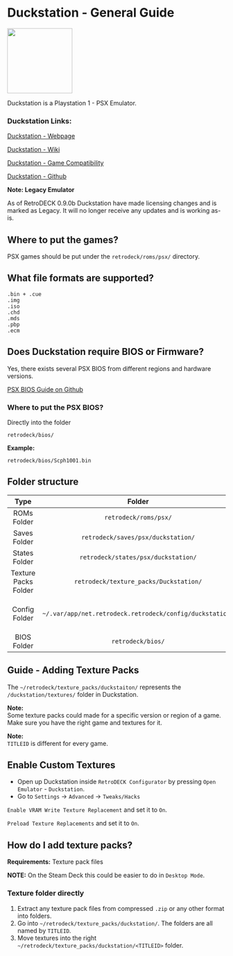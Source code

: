 # Duckstation - General Guide

<img src="../../../wiki_images/logos/duckstation-logo.png" width="150">

Duckstation is a Playstation 1 - PSX Emulator.

### Duckstation Links:

[Duckstation - Webpage](https://www.duckstation.org/)

[Duckstation - Wiki](https://www.duckstation.org/wiki/)

[Duckstation - Game Compatibility](https://docs.google.com/spreadsheets/d/e/2PACX-1vRE0jjiK_aldpICoy5kVQlpk2f81Vo6P4p9vfg4d7YoTOoDlH4PQHoXjTD2F7SdN8SSBLoEAItaIqQo/pubhtml)

[Duckstation - Github](https://github.com/stenzek/duckstation)

**Note: Legacy Emulator**

As of RetroDECK 0.9.0b Duckstation have made licensing changes and is marked as Legacy. It will no longer receive any updates and is working as-is. 

## Where to put the games?

PSX games should be put under the `retrodeck/roms/psx/` directory.

## What file formats are supported?

```
.bin + .cue
.img
.iso
.chd
.mds
.pbp
.ecm 
```

## Does Duckstation require BIOS or Firmware?

Yes, there exists several PSX BIOS from different regions and hardware versions.

[PSX BIOS Guide on Github](https://github.com/LiquidSevens/psx-models-bios-guide)


### Where to put the PSX BIOS?

Directly into the folder

`retrodeck/bios/`

**Example:**

`retrodeck/bios/Scph1001.bin`

## Folder structure

| Type    | Folder                 |          Comment     | 
|  :---:  | :---:                  |             :---:     |
| ROMs Folder |`retrodeck/roms/psx/` |                               |  
| Saves Folder |`retrodeck/saves/psx/duckstation/` |                               |  
| States Folder |`retrodeck/states/psx/duckstation/` |                               |  
| Texture Packs Folder |`retrodeck/texture_packs/Duckstation/` |       Corresponds to `duckstation/textures` folder                        | 
| Config Folder |`~/.var/app/net.retrodeck.retrodeck/config/duckstation/`         |   `settings.xml`, `gameProfiles` folder, `controllerProfiles` folder|
| BIOS Folder | `retrodeck/bios/` | |

## Guide - Adding Texture Packs

The `~/retrodeck/texture_packs/duckstaiton/` represents the `/duckstation/textures/` folder in Duckstation.

**Note:** <br>
Some texture packs could made for a specific version or region of a game. Make sure you have the right game and textures for it.

**Note:**<br>
`TITLEID` is different for every game.

## Enable Custom Textures

- Open up Duckstation inside `RetroDECK Configurator` by pressing `Open Emulator` - `Duckstation`.
- Go to `Settings` -> `Advanced` -> `Tweaks/Hacks` <br>

`Enable VRAM Write Texture Replacement` and set it to `On`.<br>

`Preload Texture Replacements` and set it to `On`.<br>


## How do I add texture packs?

**Requirements:** Texture pack files <br>

**NOTE:** On the Steam Deck this could be easier to do in `Desktop Mode`.


### Texture folder directly

1. Extract any texture pack files from compressed `.zip` or any other format into folders.
2. Go into `~/retrodeck/texture_packs/duckstation/`. The folders are all named by `TITLEID`.
3. Move textures into the right `~/retrodeck/texture_packs/duckstation/<TITLEID>` folder.



